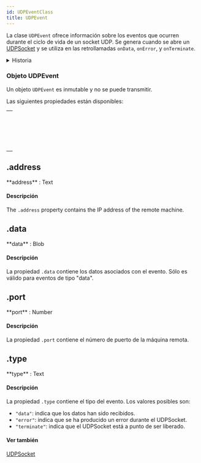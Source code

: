 ```yaml
---
id: UDPEventClass
title: UDPEvent
---
```


La clase `UDPEvent` ofrece información sobre los eventos que ocurren durante el ciclo de vida de un socket UDP. Se genera cuando se abre un [UDPSocket](UDPSocketClass.md) y se utiliza en las retrollamadas `onData`, `onError`, y `onTerminate`.

<details><summary>Historia</summary>

| Lanzamiento | Modificaciones |
| ----------- | -------------- |
| 20 R10      | Clase añadida  |

</details>

### Objeto UDPEvent

Un objeto `UDPEvent` es inmutable y no se puede transmitir.

Las siguientes propiedades están disponibles:

|                                                                                                      |
| ---------------------------------------------------------------------------------------------------- |
| [<!-- INCLUDE #UDPEvent.address.Syntax -->](#address)<br/><!-- INCLUDE #UDPEvent.address.Summary --> |
| [<!-- INCLUDE #UDPEvent.data.Syntax -->](#data)<br/><!-- INCLUDE #UDPEvent.data.Summary -->          |
| [<!-- INCLUDE #UDPEvent.port.Syntax -->](#port)<br/><!-- INCLUDE #UDPEvent.port.Summary -->          |
| [<!-- INCLUDE #UDPEvent.type.Syntax -->](#type)<br/><!-- INCLUDE #UDPEvent.type.Summary -->          |

<!-- REF UDPEvent.address.Desc -->

## .address

<!-- REF #UDPEvent.address.Syntax -->**address** : Text<!-- END REF -->

#### Descripción

The `.address` property contains <!-- REF #UDPEvent.address.Summary -->the IP address of the remote machine<!-- END REF -->.

<!-- END REF -->

<!-- REF UDPEvent.data.Desc -->

## .data

<!-- REF #UDPEvent.data.Syntax -->**data** : Blob<!-- END REF -->

#### Descripción

La propiedad `.data` contiene <!-- REF #UDPEvent.data.Summary -->los datos asociados con el evento<!-- END REF -->. Sólo es válido para eventos de tipo "data".

<!-- END REF -->

<!-- REF UDPEvent.port.Desc -->

## .port

<!-- REF #UDPEvent.port.Syntax -->**port** : Number<!-- END REF -->

#### Descripción

La propiedad `.port` contiene <!-- REF #UDPEvent.port.Summary -->el número de puerto de la máquina remota<!-- END REF -->.

<!-- END REF -->

<!-- REF UDPEvent.type.Desc -->

## .type

<!-- REF #UDPEvent.type.Syntax -->**type** : Text<!-- END REF -->

#### Descripción

La propiedad `.type` contiene <!-- REF #UDPEvent.type.Summary -->el tipo del evento<!-- END REF -->. Los valores posibles son:

- `"data"`: indica que los datos han sido recibidos.
- `"error"`: indica que se ha producido un error durante el UDPSocket.
- `"terminate"`: indica que el UDPSocket está a punto de ser liberado.

<!-- END REF -->

#### Ver también

[UDPSocket](UDPSocketClass.md)
